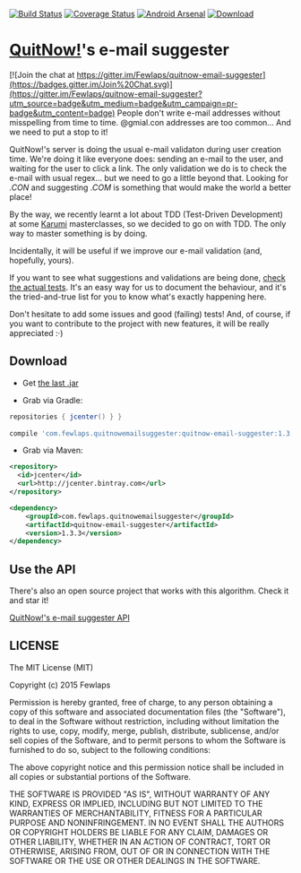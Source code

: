 [![Build Status](https://travis-ci.org/Fewlaps/quitnow-email-suggester.svg?branch=master)](https://travis-ci.org/Fewlaps/quitnow-email-suggester)
[![Coverage Status](https://coveralls.io/repos/Fewlaps/quitnow-email-suggester/badge.svg?branch=master&service=github)](https://coveralls.io/github/Fewlaps/quitnow-email-suggester?branch=master)
[![Android Arsenal](https://img.shields.io/badge/Android%20Arsenal-quitnow--email--suggester-green.svg?style=flat)](https://android-arsenal.com/details/1/2465)
[![Download](https://api.bintray.com/packages/fewlaps/maven/quitnow-email-suggester/images/download.svg) ](https://bintray.com/fewlaps/maven/quitnow-email-suggester/_latestVersion)

# [QuitNow!](http://quitnowapp.com)'s e-mail suggester

[![Join the chat at https://gitter.im/Fewlaps/quitnow-email-suggester](https://badges.gitter.im/Join%20Chat.svg)](https://gitter.im/Fewlaps/quitnow-email-suggester?utm_source=badge&utm_medium=badge&utm_campaign=pr-badge&utm_content=badge)
People don't write e-mail addresses without misspelling from time to time. @gmial.con addresses are too common... And we need to put a stop to it!

QuitNow!'s server is doing the usual e-mail validaton during user creation time. We're doing it like everyone does: sending an e-mail to the user, and waiting for the user to click a link. The only validation we do is to check the e-mail with usual regex... but we need to go a little beyond that. Looking for *.CON* and suggesting *.COM* is something that would make the world a better place!

By the way, we recently learnt a lot about TDD (Test-Driven Development) at some [Karumi](https://github.com/Karumi) masterclasses, so we decided to go on with TDD. The only way to master something is by doing. 

Incidentally, it will be useful if we improve our e-mail validation (and, hopefully, yours).

If you want to see what suggestions and validations are being done, <a href="https://github.com/Fewlaps/quitnow-email-suggester/tree/master/src/test/java/com/fewlaps/quitnowemailsuggester">check the actual tests</a>. It's an easy way for us to document the behaviour, and it's the tried-and-true list for you to know what's exactly happening here.

Don't hesitate to add some issues and good (failing) tests! And, of course, if you want to contribute to the project with new features, it will be really appreciated :·)

Download
--------

* Get <a href="https://github.com/Fewlaps/quitnow-email-suggester/releases/download/v1.3.3/quitnow-email-suggester-1.3.3.jar">the last .jar</a> 

* Grab via Gradle:
```groovy
repositories { jcenter() } }
    
compile 'com.fewlaps.quitnowemailsuggester:quitnow-email-suggester:1.3.3'
```
* Grab via Maven:
```xml
<repository>
  <id>jcenter</id>
  <url>http://jcenter.bintray.com</url>
</repository>

<dependency>
    <groupId>com.fewlaps.quitnowemailsuggester</groupId>
    <artifactId>quitnow-email-suggester</artifactId>
    <version>1.3.3</version>
</dependency>
```

Use the API
-----------

There's also an open source project that works with this algorithm. Check it and star it!

[QuitNow!'s e-mail suggester API](https://github.com/Fewlaps/quitnow-email-suggester-api)



## LICENSE ##

The MIT License (MIT)

Copyright (c) 2015 Fewlaps

Permission is hereby granted, free of charge, to any person obtaining a copy
of this software and associated documentation files (the "Software"), to deal
in the Software without restriction, including without limitation the rights
to use, copy, modify, merge, publish, distribute, sublicense, and/or sell
copies of the Software, and to permit persons to whom the Software is
furnished to do so, subject to the following conditions:

The above copyright notice and this permission notice shall be included in all
copies or substantial portions of the Software.

THE SOFTWARE IS PROVIDED "AS IS", WITHOUT WARRANTY OF ANY KIND, EXPRESS OR
IMPLIED, INCLUDING BUT NOT LIMITED TO THE WARRANTIES OF MERCHANTABILITY,
FITNESS FOR A PARTICULAR PURPOSE AND NONINFRINGEMENT. IN NO EVENT SHALL THE
AUTHORS OR COPYRIGHT HOLDERS BE LIABLE FOR ANY CLAIM, DAMAGES OR OTHER
LIABILITY, WHETHER IN AN ACTION OF CONTRACT, TORT OR OTHERWISE, ARISING FROM,
OUT OF OR IN CONNECTION WITH THE SOFTWARE OR THE USE OR OTHER DEALINGS IN THE
SOFTWARE.

